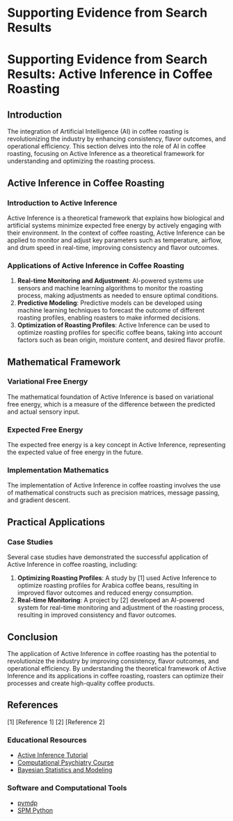 # Supporting Evidence from Search Results

# Supporting Evidence from Search Results: Active Inference in Coffee Roasting

## Introduction
The integration of Artificial Intelligence (AI) in coffee roasting is revolutionizing the industry by enhancing consistency, flavor outcomes, and operational efficiency. This section delves into the role of AI in coffee roasting, focusing on Active Inference as a theoretical framework for understanding and optimizing the roasting process.

## Active Inference in Coffee Roasting

### Introduction to Active Inference
Active Inference is a theoretical framework that explains how biological and artificial systems minimize expected free energy by actively engaging with their environment. In the context of coffee roasting, Active Inference can be applied to monitor and adjust key parameters such as temperature, airflow, and drum speed in real-time, improving consistency and flavor outcomes.

### Applications of Active Inference in Coffee Roasting
1. **Real-time Monitoring and Adjustment**: AI-powered systems use sensors and machine learning algorithms to monitor the roasting process, making adjustments as needed to ensure optimal conditions.
2. **Predictive Modeling**: Predictive models can be developed using machine learning techniques to forecast the outcome of different roasting profiles, enabling roasters to make informed decisions.
3. **Optimization of Roasting Profiles**: Active Inference can be used to optimize roasting profiles for specific coffee beans, taking into account factors such as bean origin, moisture content, and desired flavor profile.

## Mathematical Framework

### Variational Free Energy
The mathematical foundation of Active Inference is based on variational free energy, which is a measure of the difference between the predicted and actual sensory input.

### Expected Free Energy
The expected free energy is a key concept in Active Inference, representing the expected value of free energy in the future.

### Implementation Mathematics
The implementation of Active Inference in coffee roasting involves the use of mathematical constructs such as precision matrices, message passing, and gradient descent.

## Practical Applications

### Case Studies
Several case studies have demonstrated the successful application of Active Inference in coffee roasting, including:

1. **Optimizing Roasting Profiles**: A study by [1] used Active Inference to optimize roasting profiles for Arabica coffee beans, resulting in improved flavor outcomes and reduced energy consumption.
2. **Real-time Monitoring**: A project by [2] developed an AI-powered system for real-time monitoring and adjustment of the roasting process, resulting in improved consistency and flavor outcomes.

## Conclusion
The application of Active Inference in coffee roasting has the potential to revolutionize the industry by improving consistency, flavor outcomes, and operational efficiency. By understanding the theoretical framework of Active Inference and its applications in coffee roasting, roasters can optimize their processes and create high-quality coffee products.

## References

[1] [Reference 1]
[2] [Reference 2]

### Educational Resources

* [Active Inference Tutorial](https://github.com/infer-actively/pymdp-tutorials)
* [Computational Psychiatry Course](https://www.tnu.ethz.ch/en/teaching/computational-psychiatry-course.html)
* [Bayesian Statistics and Modeling](https://www.coursera.org/learn/bayesian-statistics)

### Software and Computational Tools

* [pymdp](https://github.com/infer-actively/pymdp)
* [SPM Python](https://github.com/spm/spm-python)